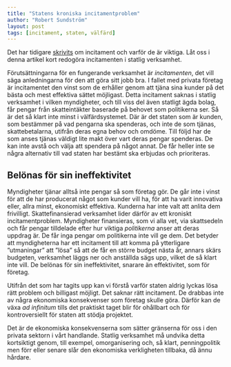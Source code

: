 ```yaml
---
title: "Statens kroniska incitamentproblem"
author: "Robert Sundström"
layout: post
tags: [incitament, staten, välfärd]
---
```


Det har tidigare [skrivits](/incitament-for-nyborjare/) om incitament och varför de är viktiga. Låt oss i denna artikel kort redogöra incitamenten i statlig verksamhet.

Förutsättningarna för en fungerande verksamhet är *incitamenten*, det vill säga anledningarna för den att göra sitt jobb bra. I fallet med privata företag är incitamentet den vinst som de erhåller genom att tjäna sina kunder på det bästa och mest effektiva sättet möjligast. Detta incitament saknas i statlig verksamhet i vilken myndigheter, och till viss del även statligt ägda bolag, får pengar från skatteintäkter baserade på behovet som politikerna ser. Så är det så klart inte minst i välfärdsystemet. Där är det staten som är kunden, som bestämmer på vad pengarna ska spenderas, och inte de som tjänas, skattebetalarna, utifrån deras egna behov och omdöme. Till följd har de som anses tjänas väldigt lite makt över vart deras pengar spenderas. De kan inte avstå och välja att spendera på något annat. De får heller inte se några alternativ till vad staten har bestämt ska erbjudas och prioriteras.

## Belönas för sin ineffektivitet
Myndigheter tjänar alltså inte pengar så som företag gör. De går inte i vinst för att de har producerat något som kunder vill ha, för att ha varit innovativa eller, allra minst, ekonomiskt effektiva. Kunderna har inte valt att anlita dem frivilligt. Skattefinansierad verksamhet lider därför av ett kroniskt incitamentproblem. Myndigheter finansieras, som vi alla vet, via skattsedeln och får pengar tilldelade efter hur viktiga *politikerna* anser att deras uppdrag är. De får inga pengar om politikerna inte vill ge dem. Det betyder att myndigheterna har ett incitament till att komma på ytterligare ”utmaningar” att ”lösa” så att de får en större budget nästa år, annars skärs budgeten, verksamhet läggs ner och anställda sägs upp, vilket de så klart inte vill. De belönas för sin ineffektivitet, snarare än effektivitet, som för företag.

Utifrån det som har tagits upp kan vi förstå varför staten aldrig lyckas lösa rätt problem och billigast möjligt. Det saknar rätt incitament. De drabbas inte av några ekonomiska konsekvenser som företag skulle göra. Därför kan de växa *ad infinitum* tills det praktiskt taget blir för ohållbart och för kontroversiellt för staten att stödja projektet.

Det är de ekonomiska konsekvenserna som sätter gränserna för oss i den privata sektorn i vårt handlande. Statlig verksamhet må undvika detta kortsiktigt genom, till exempel, omorganisering och, så klart, penningpolitik men förr eller senare slår den ekonomiska verkligheten tillbaka, då ännu hårdare.